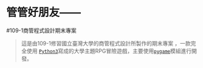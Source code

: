 # 管管好朋友——
#109-1商管程式設計期末專案


> 這是由109-1修習國立臺灣大學的商管程式設計所製作的期末專案
，一款完全使用	[`Python3`](https://www.python.org)寫成的大學主題RPG冒險遊戲，主要使用[`pygame`](https://www.pygame.org)模組進行開發。

